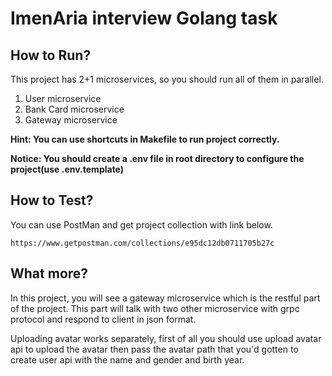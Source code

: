 # ImenAria interview Golang task

## How to Run?
This project has 2+1 microservices, so you should run all of them in parallel.
1. User microservice
2. Bank Card microservice
3. Gateway microservice

**Hint: You can use shortcuts in Makefile to run project correctly.**

**Notice: You should create a .env file in root directory to configure the project(use .env.template)**

## How to Test?
You can use PostMan and get project collection with link below.
```
https://www.getpostman.com/collections/e95dc12db0711705b27c
```

## What more?
In this project, you will see a gateway microservice which is the restful part of the project.
This part will talk with two other microservice with grpc protocol and respond to client in json format.

Uploading avatar works separately, first of all you should use upload avatar api to upload the avatar then pass the avatar path that you'd gotten to create user api with the name and gender and birth year.

